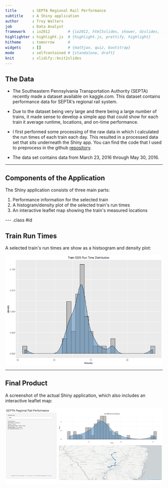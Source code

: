 ```yaml
---
title       : SEPTA Regional Rail Performance
subtitle    : A Shiny application 
author      : Troy Walters
job         : Data Analyst
framework   : io2012        # {io2012, html5slides, shower, dzslides, ...}
highlighter : highlight.js  # {highlight.js, prettify, highlight}
hitheme     : tomorrow      # 
widgets     : []            # {mathjax, quiz, bootstrap}
mode        : selfcontained # {standalone, draft}
knit        : slidify::knit2slides
---
```


## The Data

* The Southeastern Pennsylvania Transportation Authority (SEPTA) recently made a dataset available on kaggle.com. This dataset contains performance data for SEPTA's regional rail system. 

* Due to the dataset being very large and there being a large number of trains, it made sense to develop a simple app that could show for each train it average runtime, locations, and on-time performance. 

* I first performed some processing of the raw data in which I calculated the run times of each train each day. This resulted in a processed data set that sits underneath the Shiny app. You can find the code that I used to preprocess in the github [repository](https://github.com/capt-calculator/septaApp).

* The data set contains data from March 23, 2016 through May 30, 2016.

---

## Components of the Application

The Shiny application consists of three main parts:

1. Performance information for the selected train
2. A histogram/density plot of the selected train's run times
3. An interactive leaflet map showing the train's measured locations


--- .class #id 

## Train Run Times

A selected train's run times are show as a histsogram and density plot:

<img src="figure/unnamed-chunk-1-1.png" title="plot of chunk unnamed-chunk-1" alt="plot of chunk unnamed-chunk-1" style="display: block; margin: auto;" />

---

## Final Product

A screenshot of the actual Shiny application, which also includes an interactive leaflet map:

![](assets/img/Capture.PNG)

